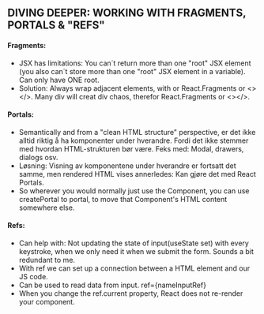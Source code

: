 ## DIVING DEEPER: WORKING WITH FRAGMENTS, PORTALS & "REFS"

#### Fragments:

- JSX has limitations: You can´t return more than one "root" JSX element (you also can´t store more than one "root" JSX element in a variable). Can only have ONE root.
- Solution: Always wrap adjacent elements, with or React.Fragments or <></>. Many div will creat div chaos, therefor React.Fragments or <></>.

#### Portals:

- Semantically and from a "clean HTML structure" perspective, er det ikke alltid riktig å ha komponenter under hverandre. Fordi det ikke stemmer med hvordan HTML-strukturen bør være. Feks med: Modal, drawers, dialogs osv.
- Løsning: Visning av komponentene under hverandre er fortsatt det samme, men rendered HTML vises annerledes: Kan gjøre det med React Portals.
- So wherever you would normally just use the Component, you can use createPortal to portal, to move that Component's HTML content somewhere else.

#### Refs:

- Can help with: Not updating the state of input(useState set) with every keystroke, when we only need it when we submit the form. Sounds a bit redundant to me.
- With ref we can set up a connection between a HTML element and our JS code.
- Can be used to read data from input. ref={nameInputRef}
- When you change the ref.current property, React does not re-render your component.

